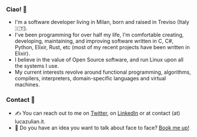 ### Ciao! 👋

* I'm a software developer living in Milan, born and raised in Treviso (Italy 🇮🇹).
* I've been programming for over half my life, I'm comfortable creating, developing, maintaining, and improving software written in C, C#, Python, Elixir, Rust, etc (most of my recent projects have been written in Elixir).
* I believe in the value of Open Source software, and run Linux upon all the systems I use.
* My current interests revolve around functional programming, algorithms, compilers, interpreters, domain-specific languages and virtual machines.

### Contact 🤝

* ✍️ You can reach out to me on [Twitter](https://twitter.com/luca_julian), on [LinkedIn](https://www.linkedin.com/in/zulianluca/) or at contact (at) lucazulian.it.  
* 📆 Do you have an idea you want to talk about face to face? [Book me up!](https://calendly.com/luca_julian/office-hours)
